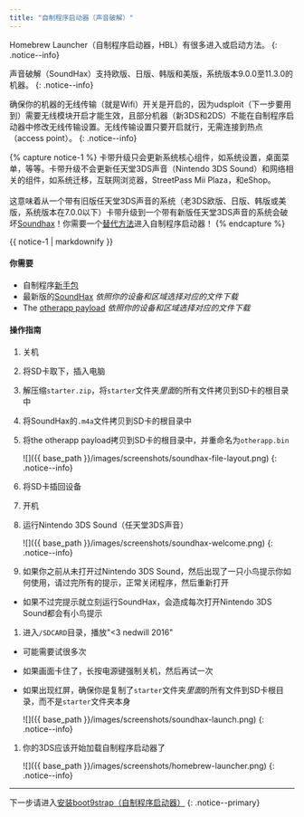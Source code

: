```yaml
---
title: "自制程序启动器（声音破解）"
---
```


Homebrew Launcher（自制程序启动器，HBL）有很多进入或启动方法。
{: .notice--info}

声音破解（SoundHax）支持欧版、日版、韩版和美版，系统版本9.0.0至11.3.0的机器。
{: .notice--info}

确保你的机器的无线传输（就是Wifi）开关是开启的，因为udsploit（下一步要用到）需要无线模块开启才能生效，且部分机器（新3DS和2DS）不能在自制程序启动器中修改无线传输设置。无线传输设置只要开启就行，无需连接到热点（access point）。
{: .notice--info}

{% capture notice-1 %}
卡带升级只会更新系统核心组件，如系统设置，桌面菜单，等等。卡带升级不会更新任天堂3DS声音（Nintendo 3DS Sound）和网络相关的组件，如系统迁移，互联网浏览器，StreetPass Mii Plaza，和eShop。
<br><br>
这意味着从一个带有旧版任天堂3DS声音的系统（老3DS欧版、日版、韩版或美版，系统版本在7.0.0以下）卡带升级到一个带有新版任天堂3DS声音的系统会破坏[Soundhax](homebrew-launcher-(soundhax))！你需要一个[替代方法](homebrew-launcher-(alternatives))进入自制程序启动器！
{% endcapture %}

<div class="notice--warning">{{ notice-1 | markdownify }}</div>

#### 你需要

* 自制程序[新手包](http://smealum.github.io/ninjhax2/starter.zip)
* 最新版的[SoundHax](http://soundhax.com/) *依照你的设备和区域选择对应的文件下载*
* The [otherapp payload](https://smealum.github.io/3ds/#otherapp) *依照你的设备和区域选择对应的文件下载*

#### 操作指南

1. 关机
1. 将SD卡取下，插入电脑
1. 解压缩`starter.zip`，将`starter`文件夹*里面*的所有文件拷贝到SD卡的根目录中
1. 将SoundHax的`.m4a`文件拷贝到SD卡的根目录中
1. 将the otherapp payload拷贝到SD卡的根目录中，并重命名为`otherapp.bin`

    ![]({{ base_path }}/images/screenshots/soundhax-file-layout.png)
    {: .notice--info}

1. 将SD卡插回设备
1. 开机
1. 运行Nintendo 3DS Sound（任天堂3DS声音）

    ![]({{ base_path }}/images/screenshots/soundhax-welcome.png)
    {: .notice--info}

1. 如果你之前从未打开过Nintendo 3DS Sound，然后出现了一只小鸟提示你如何使用，请过完所有的提示，正常关闭程序，然后重新打开
  + 如果不过完提示就立刻运行SoundHax，会造成每次打开Nintendo 3DS Sound都会有小鸟提示
1. 进入`/SDCARD`目录，播放"<3 nedwill 2016"
  + 可能需要试很多次
  + 如果画面卡住了，长按电源键强制关机，然后再试一次
  + 如果出现红屏，确保你是复制了`starter`文件夹*里面*的所有文件到SD卡根目录，而不是`starter`文件夹本身

    ![]({{ base_path }}/images/screenshots/soundhax-launch.png)
    {: .notice--info}

1. 你的3DS应该开始加载自制程序启动器了

    ![]({{ base_path }}/images/screenshots/homebrew-launcher.png)
    {: .notice--info}


---

下一步请进入[安装boot9strap（自制程序启动器）](installing-boot9strap-(homebrew-launcher))
{: .notice--primary}
